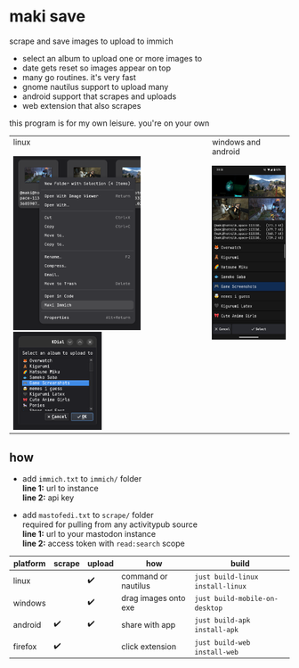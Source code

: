 # maki save

scrape and save images to upload to immich

-   select an album to upload one or more images to
-   date gets reset so images appear on top
-   many go routines. it's very fast
-   gnome nautilus support to upload many
-   android support that scrapes and uploads
-   web extension that also scrapes

this program is for my own leisure. you're on your own

<table>
    <td valign="top">
        linux
        <br/><br/>
        <img height="312" src="screenshots/linux-nautilus.png" />
        <img height="176" src="screenshots/linux-dialog.png" />
    </td>
    <td valign="top">
        windows and android
        <br/><br/>
        <img height="312" src="screenshots/android.jpg" />
    </td>
</table>

## how

-   add `immich.txt` to `immich/` folder<br/>
    **line 1:** url to instance<br/>
    **line 2:** api key

<!-- -   Add `nitter.txt` (url) to `scrape/` folder<br/>
    Recommend using a private instance -->

-   add `mastofedi.txt` to `scrape/` folder<br/>
    required for pulling from any activitypub source<br/>
    **line 1:** url to your mastodon instance<br/>
    **line 2:** access token with `read:search` scope

| platform | scrape | upload | how                  | build                            |
| -------- | ------ | ------ | -------------------- | -------------------------------- |
| linux    |        | ✔️     | command or nautilus  | `just build-linux install-linux` |
| windows  |        | ✔️     | drag images onto exe | `just build-mobile-on-desktop`   |
| android  | ✔️     | ✔️     | share with app       | `just build-apk install-apk`     |
| firefox  | ✔️     |        | click extension      | `just build-web install-web`     |
